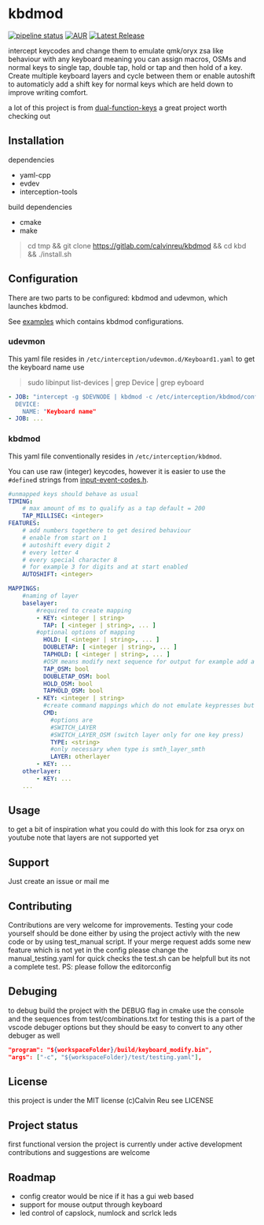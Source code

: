 # kbdmod

[![pipeline status](https://gitlab.com/calvinreu/kbdmod/badges/main/pipeline.svg)](https://gitlab.com/calvinreu/kbdmod/-/commits/main)
[![AUR](https://img.shields.io/aur/version/kbdmod)](https://aur.archlinux.org/packages/kbdmod)
[![Latest Release](https://gitlab.com/calvinreu/kbdmod/-/badges/release.svg)](https://gitlab.com/calvinreu/kbdmod/-/releases)

intercept keycodes and change them to emulate qmk/oryx zsa like behaviour with any keyboard meaning you can assign macros, OSMs and normal keys to single tap, double tap, hold or tap and then hold of a key. Create multiple keyboard layers and cycle between them or enable autoshift to automaticly add a shift key for normal keys which are held down to improve writing comfort.

a lot of this project is from [dual-function-keys](https://gitlab.com/interception/linux/plugins/dual-function-keys) a great project worth checking out

## Installation
dependencies
 - yaml-cpp
 - evdev
 - interception-tools

build dependencies
 - cmake
 - make

 > cd tmp && git clone https://gitlab.com/calvinreu/kbdmod && cd kbd && ./install.sh

## Configuration
There are two parts to be configured: kbdmod and udevmon, which launches kbdmod.

See [examples](https://gitlab.com/calvinreu/kbdmod/-/blob/main/doc/examples.md) which contains kbdmod configurations.

### udevmon
This yaml file resides in `/etc/interception/udevmon.d/Keyboard1.yaml`
to get the keyboard name use
> sudo libinput list-devices | grep Device | grep eyboard

```yaml
- JOB: "intercept -g $DEVNODE | kbdmod -c /etc/interception/kbdmod/configname
  DEVICE:
    NAME: "Keyboard name"
- JOB: ...
```

### kbdmod

This yaml file conventionally resides in `/etc/interception/kbdmod`.

You can use raw (integer) keycodes, however it is easier to use the `#define`d strings from [input-event-codes.h](https://github.com/torvalds/linux/blob/master/include/uapi/linux/input-event-codes.h).

```yaml
#unmapped keys should behave as usual
TIMING:
	# max amount of ms to qualify as a tap default = 200
    TAP_MILLISEC: <integer>
FEATURES:
	# add numbers togethere to get desired behaviour
	# enable from start on 1
	# autoshift every digit 2
	# every letter 4
	# every special character 8
	# for example 3 for digits and at start enabled
  	AUTOSHIFT: <integer>

MAPPINGS:
	#naming of layer
	baselayer:
		#required to create mapping
    	- KEY: <integer | string>
    	  TAP: [ <integer | string>, ... ]
		#optional options of mapping
    	  HOLD: [ <integer | string>, ... ]
		  DOUBLETAP: [ <integer | string>, ... ]
		  TAPHOLD: [ <integer | string>, ... ]
		  #OSM means modify next sequence for output for example add a shift or control
		  TAP_OSM: bool
		  DOUBLETAP_OSM: bool
		  HOLD_OSM: bool
		  TAPHOLD_OSM: bool
		- KEY: <integer | string>
		  #create command mappings which do not emulate keypresses but run some programm internal command
		  CMD:
		  	#options are
			#SWITCH_LAYER
			#SWITCH_LAYER_OSM (switch layer only for one key press)
		  	TYPE: <string>
			#only necessary when type is smth_layer_smth
			LAYER: otherlayer
    	- KEY: ...
	otherlayer:
		- KEY: ...
	...
```

## Usage
to get a bit of inspiration what you could do with this look for zsa oryx on youtube note that layers are not supported yet

## Support
Just create an issue or mail me

## Contributing
Contributions are very welcome for improvements. Testing your code yourself should be done either by using the project activly with the new code or by using test_manual script. If your merge request adds some new feature which is not yet in the config please change the manual_testing.yaml for quick checks the test.sh can be helpfull but its not a complete test.
PS: please follow the editorconfig
## Debuging
to debug build the project with the DEBUG flag in cmake
use the console and the sequences from test/combinations.txt for testing
this is a part of the vscode debuger options but they should be easy to convert to any other debuger as well
```json
"program": "${workspaceFolder}/build/keyboard_modify.bin",
"args": ["-c", "${workspaceFolder}/test/testing.yaml"],
```

## License
this project is under the MIT license (c)Calvin Reu see LICENSE

## Project status
first functional version the project is currently under active development contributions and suggestions are welcome

## Roadmap
 - config creator would be nice if it has a gui web based
 - support for mouse output through keyboard
 - led control of capslock, numlock and scrlck leds

